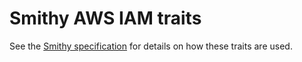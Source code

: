 # Smithy AWS IAM traits

See the [Smithy specification](https://smithy.io/2.0/spec/)
for details on how these traits are used.
